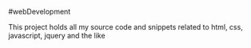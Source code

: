 #webDevelopment

This project holds all my source code and snippets related to html, css, javascript, jquery and the like
